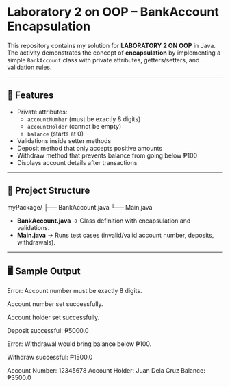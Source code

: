 # Laboratory 2 on OOP – BankAccount Encapsulation

This repository contains my solution for **LABORATORY 2 ON OOP** in Java.  
The activity demonstrates the concept of **encapsulation** by implementing a simple `BankAccount` class with private attributes, getters/setters, and validation rules.

---

## 📌 Features
- Private attributes:  
  - `accountNumber` (must be exactly 8 digits)  
  - `accountHolder` (cannot be empty)  
  - `balance` (starts at 0)  
- Validations inside setter methods  
- Deposit method that only accepts positive amounts  
- Withdraw method that prevents balance from going below ₱100  
- Displays account details after transactions  

---

## 📂 Project Structure

myPackage/
├── BankAccount.java
└── Main.java

- **BankAccount.java** → Class definition with encapsulation and validations.  
- **Main.java** → Runs test cases (invalid/valid account number, deposits, withdrawals).  

---

## 🖥️ Sample Output

Error: Account number must be exactly 8 digits.

Account number set successfully.

Account holder set successfully.

Deposit successful: ₱5000.0

Error: Withdrawal would bring balance below ₱100.

Withdraw successful: ₱1500.0

Account Number: 12345678
Account Holder: Juan Dela Cruz
Balance: ₱3500.0
